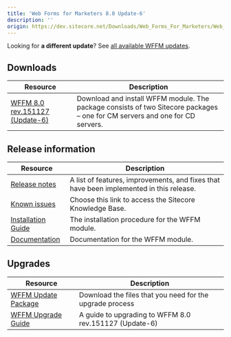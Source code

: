 ```yaml
---
title: 'Web Forms for Marketers 8.0 Update-6'
description: ''
origin: https://dev.sitecore.net/Downloads/Web_Forms_For_Marketers/Web_Forms_for_Marketers_80/Web_Forms_for_Marketers_80_Update_6
---
```


  <Alert variant='warning' mb={4}>
    <AlertIcon />


Looking for **a different update**? See [all available WFFM updates](/downloads/Web_Forms_For_Marketers).

  </Alert>


## Downloads

| Resource                                                                                                                                                                                                                                                                                 | Description                                                                                                                  |
| ---------------------------------------------------------------------------------------------------------------------------------------------------------------------------------------------------------------------------------------------------------------------------------------- | ---------------------------------------------------------------------------------------------------------------------------- |
| [WFFM 8.0 rev.151127 (Update-6)](<https://scdp.blob.core.windows.net/downloads/Web%20Forms%20For%20Marketers/Web%20Forms%20for%20Marketers%2080/Web%20Forms%20for%20Marketers%208.0%20(Update%206)/Secure/Web%20Forms%20for%20Marketers%208.0%20rev.%20151127%20NOT%20SC%20PACKAGE.zip>) | Download and install WFFM module. The package consists of two Sitecore packages – one for CM servers and one for CD servers. |

## Release information

| Resource                                                                                                                                                                                                                                         | Description                                                                             |
| ------------------------------------------------------------------------------------------------------------------------------------------------------------------------------------------------------------------------------------------------ | --------------------------------------------------------------------------------------- |
| [Release notes](/downloads/Web_Forms_For_Marketers/Web_Forms_for_Marketers_80/Web_Forms_for_Marketers_80_Update_6/Release_Notes)                                                                                                                 | A list of features, improvements, and fixes that have been implemented in this release. |
| [Known issues](https://kb.sitecore.net/articles/616431)                                                                                                                                                                                          | Choose this link to access the Sitecore Knowledge Base.                                 |
| [Installation Guide](<https://scdp.blob.core.windows.net/downloads/Web%20Forms%20For%20Marketers/Web%20Forms%20for%20Marketers%2080/Web%20Forms%20for%20Marketers%208.0%20(Update%206)/Secure/WFFM%208.0%20Update-6%20Installation%20Guide.pdf>) | The installation procedure for the WFFM module.                                         |
| [Documentation](https://doc.sitecore.com/legacy-docs/web-forms-for-marketers-8.0.pdf)                                                                                                                                                            | Documentation for the WFFM module.                                                      |

## Upgrades

| Resource                                                                                                                                                                                                                                                                 | Description                                              |
| ------------------------------------------------------------------------------------------------------------------------------------------------------------------------------------------------------------------------------------------------------------------------ | -------------------------------------------------------- |
| [WFFM Update Package](<https://scdp.blob.core.windows.net/downloads/Web%20Forms%20For%20Marketers/Web%20Forms%20for%20Marketers%2080/Web%20Forms%20for%20Marketers%208.0%20(Update%206)/Secure/Web%20Forms%20for%20Marketers%208.0%20rev.151127%20Update%20package.zip>) | Download the files that you need for the upgrade process |
| [WFFM Upgrade Guide](<https://scdp.blob.core.windows.net/downloads/Web%20Forms%20For%20Marketers/Web%20Forms%20for%20Marketers%2080/Web%20Forms%20for%20Marketers%208.0%20(Update%206)/Secure/WFFM%208.0%20Update-6%20Upgrade%20Guide.pdf>)                              | A guide to upgrading to WFFM 8.0 rev.151127 (Update-6)   |
